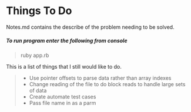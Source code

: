 # Things To Do

Notes.md contains the describe of the problem needing to be solved.

##### To run program enter the following from console
> ruby app.rb

This is a list of things that I still would like to do.
> * Use pointer offsets to parse data rather than array indexes
> * Change reading of the file to do block reads to handle large sets of data
> * Create automate test cases
> * Pass file name in as a parm
